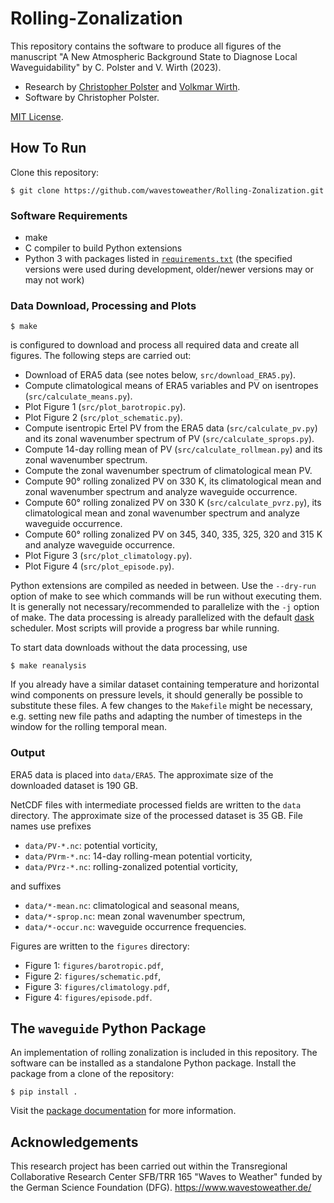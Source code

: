 # Rolling-Zonalization

This repository contains the software to produce all figures of the manuscript "A New Atmospheric Background State to Diagnose Local Waveguidability" by C. Polster and V. Wirth (2023).

- Research by [Christopher Polster](https://dynmet.ipa.uni-mainz.de/christopher-polster/) and [Volkmar Wirth](https://dynmet.ipa.uni-mainz.de/volkmar-wirth/).
- Software by Christopher Polster.

[MIT License](LICENSE).


## How To Run

Clone this repository:

    $ git clone https://github.com/wavestoweather/Rolling-Zonalization.git


### Software Requirements

- make
- C compiler to build Python extensions
- Python 3 with packages listed in [`requirements.txt`](requirements.txt) (the specified versions were used during development, older/newer versions may or may not work)


### Data Download, Processing and Plots

    $ make

is configured to download and process all required data and create all figures.
The following steps are carried out:

- Download of ERA5 data (see notes below, `src/download_ERA5.py`).
- Compute climatological means of ERA5 variables and PV on isentropes (`src/calculate_means.py`).
- Plot Figure 1 (`src/plot_barotropic.py`).
- Plot Figure 2 (`src/plot_schematic.py`).
- Compute isentropic Ertel PV from the ERA5 data (`src/calculate_pv.py`) and its zonal wavenumber spectrum of PV (`src/calculate_sprops.py`).
- Compute 14-day rolling mean of PV (`src/calculate_rollmean.py`) and its zonal wavenumber spectrum.
- Compute the zonal wavenumber spectrum of climatological mean PV.
- Compute 90° rolling zonalized PV on 330 K, its climatological mean and zonal wavenumber spectrum and analyze waveguide occurrence.
- Compute 60° rolling zonalized PV on 330 K (`src/calculate_pvrz.py`), its climatological mean and zonal wavenumber spectrum and analyze waveguide occurrence.
- Compute 60° rolling zonalized PV on 345, 340, 335, 325, 320 and 315 K and analyze waveguide occurrence.
- Plot Figure 3 (`src/plot_climatology.py`).
- Plot Figure 4 (`src/plot_episode.py`).

Python extensions are compiled as needed in between.
Use the `--dry-run` option of make to see which commands will be run without executing them.
It is generally not necessary/recommended to parallelize with the `-j` option of make.
The data processing is already parallelized with the default [dask](https://www.dask.org/) scheduler.
Most scripts will provide a progress bar while running.


To start data downloads without the data processing, use

    $ make reanalysis

If you already have a similar dataset containing temperature and horizontal wind components on pressure levels, it should generally be possible to substitute these files.
A few changes to the `Makefile` might be necessary, e.g. setting new file paths and adapting the number of timesteps in the window for the rolling temporal mean.


### Output

ERA5 data is placed into `data/ERA5`.
The approximate size of the downloaded dataset is 190 GB.

NetCDF files with intermediate processed fields are written to the `data` directory.
The approximate size of the processed dataset is 35 GB.
File names use prefixes

- `data/PV-*.nc`: potential vorticity,
- `data/PVrm-*.nc`: 14-day rolling-mean potential vorticity,
- `data/PVrz-*.nc`: rolling-zonalized potential vorticity,

and suffixes

- `data/*-mean.nc`: climatological and seasonal means,
- `data/*-sprop.nc`: mean zonal wavenumber spectrum,
- `data/*-occur.nc`: waveguide occurrence frequencies.

Figures are written to the `figures` directory:

- Figure 1: `figures/barotropic.pdf`,
- Figure 2: `figures/schematic.pdf`,
- Figure 3: `figures/climatology.pdf`,
- Figure 4: `figures/episode.pdf`.


## The `waveguide` Python Package

An implementation of rolling zonalization is included in this repository.
The software can be installed as a standalone Python package.
Install the package from a clone of the repository:

    $ pip install .

Visit the [package documentation](https://wavestoweather.github.io/Rolling-Zonalization) for more information.


## Acknowledgements

This research project has been carried out within the Transregional Collaborative Research Center SFB/TRR 165 "Waves to Weather" funded by the German Science Foundation (DFG). https://www.wavestoweather.de/

